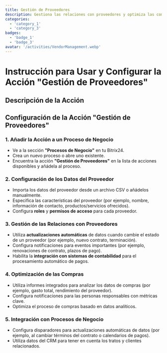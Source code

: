 ```yaml
---
title: Gestión de Proveedores
description: Gestiona las relaciones con proveedores y optimiza las compras.
categories: 
  - 'category_1'
  - 'category_3'
badges: 
  - 'badge_1'
  - 'badge_3'
avatar: '/activities/VendorManagement.webp'
---
```


# Instrucción para Usar y Configurar la Acción "Gestión de Proveedores"

## Descripción de la Acción

## **Configuración de la Acción "Gestión de Proveedores"**

### 1. Añadir la Acción a un Proceso de Negocio
- Ve a la sección **"Procesos de Negocio"** en tu Bitrix24.
- Crea un nuevo proceso o abre uno existente.
- Encuentra la acción **"Gestión de Proveedores"** en la lista de acciones disponibles y añádela al proceso.

### 2. Configuración de los Datos del Proveedor
- Importa los datos del proveedor desde un archivo CSV o añádelos manualmente.
- Especifica las características del proveedor (por ejemplo, nombre, información de contacto, productos/servicios ofrecidos).
- Configura **roles** y **permisos de acceso** para cada proveedor.

### 3. Gestión de las Relaciones con Proveedores
- Utiliza **actualizaciones automáticas** de datos cuando cambie el estado de un proveedor (por ejemplo, nuevo contrato, terminación).
- Configura notificaciones para eventos importantes (por ejemplo, renovaciones de contrato, plazos de pago).
- Habilita la **integración con sistemas de contabilidad** para el procesamiento automático de pagos.

### 4. Optimización de las Compras
- Utiliza informes integrados para analizar los datos de compras (por ejemplo, gasto total, rendimiento del proveedor).
- Configura notificaciones para las personas responsables con métricas clave.
- Optimiza el proceso de compras basado en datos analíticos.

### 5. Integración con Procesos de Negocio
- Configura disparadores para actualizaciones automáticas de datos (por ejemplo, al cambiar términos del contrato o calendarios de pagos).
- Utiliza datos del CRM para tener en cuenta los tratos y clientes relacionados.